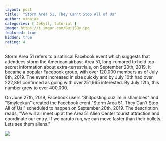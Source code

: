 ```yaml
---
layout: post
title:  "Storm Area 51, They Can't Stop All of Us"
author: vinaiak
categories: [ Jekyll, tutorial ]
image: https://i.imgur.com/BujjSQy.jpg
featured: true
hidden: true
rating: 4
---
```


Storm Area 51 refers to a satirical Facebook event which suggests that attendees storm the American airbase Area 51, long-rumored to hold top-secret information about extra-terrestrials, on September 20th, 2019. It became a popular Facebook group, with over 120,000 members as of July 8th, 2019. The event increased in size quickly and by July 10th had over 222,891 confirmed as going with over 251,965 interested.
By July 12th, this number grew to over 400,000.

On June 27th, 2019, Facebook users "Shitposting cuz im in shambles" and "Smyleekun" created the Facebook event "Storm Area 51, They Can't Stop All of Us," scheduled to happen on September 20th, 2019. The description reads, "We will all meet up at the Area 51 Alien Center tourist attraction and coordinate our entry. If we naruto run, we can move faster than their bullets. Lets see them aliens."

<img src="https://i.imgur.com/grtxaR5.png">
